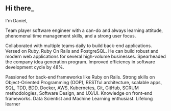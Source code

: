 ## Hi there_
I'm Daniel,

Team player software engineer with a can-do and always learning attitude, phenomenal time management skills, and a strong user focus.

Collaborated with multiple teams daily to build back-end applications. Versed on Ruby, Ruby On Rails and PostgreSQL. He can build robust and modern web applications for several high-volume businesses. Spearheaded the company idea generation program. Improved efficiency in software development cycle by 48%.

Passioned for back-end frameworks like Ruby on Rails. Strong skills on Object-Oriented Programming (OOP), RESTful architecture, scalable apps, SQL, TDD, BDD, Docker, AWS, Kubernetes, Git, GitHub, SCRUM methodologies, Software Design, and UX/UI. Knowledge on front-end frameworks. Data Scientist and Machine Learning enthusiast. Lifelong learner
